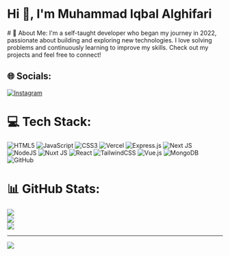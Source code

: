 <h1 align="left">Hi 👋, I'm Muhammad Iqbal Alghifari</h1>
# 💫 About Me:
I'm a self-taught developer who began my journey in 2022, passionate about building and exploring new technologies. I love solving problems and continuously learning to improve my skills. Check out my projects and feel free to connect!


## 🌐 Socials:
[![Instagram](https://img.shields.io/badge/Instagram-%23E4405F.svg?logo=Instagram&logoColor=white)](https://instagram.com/iqbaalgifari) 

# 💻 Tech Stack:
![HTML5](https://img.shields.io/badge/html5-%23E34F26.svg?style=plastic&logo=html5&logoColor=white) ![JavaScript](https://img.shields.io/badge/javascript-%23323330.svg?style=plastic&logo=javascript&logoColor=%23F7DF1E) ![CSS3](https://img.shields.io/badge/css3-%231572B6.svg?style=plastic&logo=css3&logoColor=white) ![Vercel](https://img.shields.io/badge/vercel-%23000000.svg?style=plastic&logo=vercel&logoColor=white) ![Express.js](https://img.shields.io/badge/express.js-%23404d59.svg?style=plastic&logo=express&logoColor=%2361DAFB) ![Next JS](https://img.shields.io/badge/Next-black?style=plastic&logo=next.js&logoColor=white) ![NodeJS](https://img.shields.io/badge/node.js-6DA55F?style=plastic&logo=node.js&logoColor=white) ![Nuxt JS](https://img.shields.io/badge/Nuxt-002E3B?style=plastic&logo=nuxt.js&logoColor=#00DC82) ![React](https://img.shields.io/badge/react-%2320232a.svg?style=plastic&logo=react&logoColor=%2361DAFB) ![TailwindCSS](https://img.shields.io/badge/tailwindcss-%2338B2AC.svg?style=plastic&logo=tailwind-css&logoColor=white) ![Vue.js](https://img.shields.io/badge/vue.js-%2335495e.svg?style=plastic&logo=vuedotjs&logoColor=%234FC08D) ![MongoDB](https://img.shields.io/badge/MongoDB-%234ea94b.svg?style=plastic&logo=mongodb&logoColor=white) ![GitHub](https://img.shields.io/badge/github-%23121011.svg?style=plastic&logo=github&logoColor=white)
# 📊 GitHub Stats:
![](https://github-readme-stats.vercel.app/api?username=MuhammadIqbalAlghifari&theme=default&hide_border=false&include_all_commits=true&count_private=false)<br/>
![](https://github-readme-streak-stats.herokuapp.com/?user=MuhammadIqbalAlghifari&theme=default&hide_border=false)<br/>
![](https://github-readme-stats.vercel.app/api/top-langs/?username=MuhammadIqbalAlghifari&theme=default&hide_border=false&include_all_commits=true&count_private=false&layout=compact)

---
[![](https://visitcount.itsvg.in/api?id=MuhammadIqbalAlghifari&icon=0&color=0)](https://visitcount.itsvg.in)

<!-- Proudly created with GPRM ( https://gprm.itsvg.in ) -->
